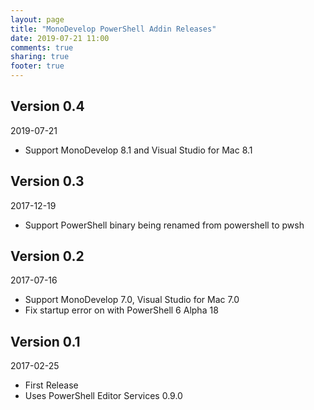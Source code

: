 ```yaml
---
layout: page
title: "MonoDevelop PowerShell Addin Releases"
date: 2019-07-21 11:00
comments: true
sharing: true
footer: true
---
```


## Version 0.4

2019-07-21

 * Support MonoDevelop 8.1 and Visual Studio for Mac 8.1

## Version 0.3

2017-12-19

 * Support PowerShell binary being renamed from powershell to pwsh

## Version 0.2

2017-07-16

 * Support MonoDevelop 7.0, Visual Studio for Mac 7.0
 * Fix startup error on with PowerShell 6 Alpha 18

## Version 0.1

2017-02-25

 * First Release
 * Uses PowerShell Editor Services 0.9.0
 
